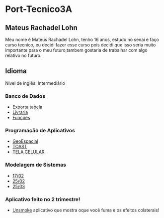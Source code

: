 # Port-Tecnico3A

## Mateus Rachadel Lohn
Meu nome é Mateus Rachadel Lohn, tenho 16 anos, estudo no senai e faço curso tecnico, eu decidi fazer esse curso pois decidi que isso seria muito importante para o meu futuro,tambem gostaria de trabalhar com algo relativo no futuro.

## Idioma
Nivel de inglês: Intermediário

### Banco de Dados
- [Exporta tabela](BancoDeDados/Exportar%20tabelas.png)
- [Livraria](BancoDeDados/Livraria.pdf)
- [Funções](BancoDeDados/atividade%20funçoes.png)

### Programação de Aplicativos
- [GeoEspacial](Programação%20de%20Aplicativos/GeoEspacial)
- [TOAST](Programação%20de%20Aplicativos/TOAST.png)
- [TELA CELULAR](Programação%20de%20Aplicativos/Tela%20Celular.PNG)

### Modelagem de Sistemas
- [17/02](ModelagemSistema/Aula%201702.png)
- [25/02](ModelagemSistema/Aula%2025_02.png)
- [25/03](ModelagemSistema/Aula%202503.png) 

### Aplicativo feito no 2 trimestre!
- [Unsmoke](https://github.com/lucasmalfatti/Unsmoke) aplicativo que mostra oque você fuma e os efeitos colaterais!

